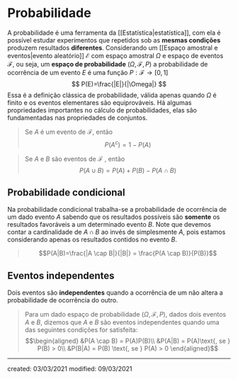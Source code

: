 # Probabilidade
A probabilidade é uma ferramenta da [[Estatística|estatística]], com ela é possível estudar experimentos que repetidos sob as **mesmas condições** produzem resultados **diferentes**.
Considerando um [[Espaço amostral e eventos|evento aleatório]] $\mathcal{E}$ com espaço amostral $\Omega$ e espaço de eventos $\mathcal{F}$, ou seja, um **espaço de probabilidade** $(\Omega,\mathcal{F},P)$ a probabilidade de ocorrência de um evento $E$ é uma função $P:\mathcal{F} \rightarrow[0,1]$
$$
P(E)=\frac{|E|}{|\Omega|}
$$
Essa é a definição clássica de probabilidade, válida apenas quando $\Omega$ é finito e os eventos elementares são equiprováveis.
Há algumas propriedades importantes no cálculo de probabilidades, elas são fundamentadas nas propriedades de conjuntos.
> Se $A$ é um evento de $\mathcal{F}$, então $$P(A^c)=1-P(A)$$

> Se $A$ e $B$ são eventos de $\mathcal{F}$ , então $$P(A \cup B)=P(A)+P(B)-P(A \cap B)$$

## Probabilidade condicional
Na probabilidade condicional trabalha-se a probabilidade de ocorrência de um dado evento $A$ sabendo que os resultados possíveis são **somente** os resultados favoráveis a um determinado evento $B$. Note que devemos contar a cardinalidade de $A \cap B$ ao invés de simplesmente $A$, pois estamos considerando apenas os resultados contidos no evento $B$.
> $$P(A|B)=\frac{|A \cap B|}{|B|} = \frac{P(A \cap B)}{P(B)}$$

## Eventos independentes
Dois eventos são **independentes** quando a ocorrência de um não altera a probabilidade de ocorrência do outro.
> Para um dado espaço de probabilidade ($\Omega, \mathcal{F}, P$), dados dois eventos $A$ e $B$, dizemos que $A$ e $B$ são eventos independentes quando uma das seguintes condições for satisfeita:$$\begin{aligned} &P(A \cap B) = P(A)P(B)\\
  &P(A|B) = P(A)\text{, se } P(B) > 0\\
  &P(B|A) = P(B) \text{, se } P(A) > 0
  \end{aligned}$$

---

created: 03/03/2021
modified: 09/03/2021
